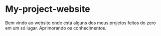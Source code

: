 # My-project-website
Bem vindo ao website onde está alguns dos meus projetos feitos do zero em um só lugar. Aprimorando os conhecimentos. 
